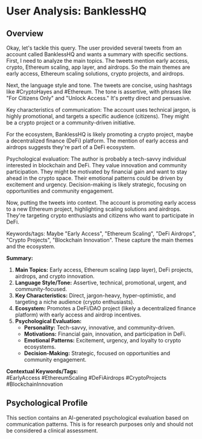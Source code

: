 # User Analysis: BanklessHQ

## Overview

<think>
Okay, let's tackle this query. The user provided several tweets from an account called BanklessHQ and wants a summary with specific sections. First, I need to analyze the main topics. The tweets mention early access, crypto, Ethereum scaling, app layer, and airdrops. So the main themes are early access, Ethereum scaling solutions, crypto projects, and airdrops.

Next, the language style and tone. The tweets are concise, using hashtags like #CryptoHayes and #Ethereum. The tone is assertive, with phrases like "For Citizens Only" and "Unlock Access." It's pretty direct and persuasive.

Key characteristics of communication: The account uses technical jargon, is highly promotional, and targets a specific audience (citizens). They might be a crypto project or a community-driven initiative.

For the ecosystem, BanklessHQ is likely promoting a crypto project, maybe a decentralized finance (DeFi) platform. The mention of early access and airdrops suggests they're part of a DeFi ecosystem.

Psychological evaluation: The author is probably a tech-savvy individual interested in blockchain and DeFi. They value innovation and community participation. They might be motivated by financial gain and want to stay ahead in the crypto space. Their emotional patterns could be driven by excitement and urgency. Decision-making is likely strategic, focusing on opportunities and community engagement.

Now, putting the tweets into context. The account is promoting early access to a new Ethereum project, highlighting scaling solutions and airdrops. They're targeting crypto enthusiasts and citizens who want to participate in DeFi.

Keywords/tags: Maybe "Early Access", "Ethereum Scaling", "DeFi Airdrops", "Crypto Projects", "Blockchain Innovation". These capture the main themes and the ecosystem.
</think>

**Summary:**  
1. **Main Topics:** Early access, Ethereum scaling (app layer), DeFi projects, airdrops, and crypto innovation.  
2. **Language Style/Tone:** Assertive, technical, promotional, urgent, and community-focused.  
3. **Key Characteristics:** Direct, jargon-heavy, hyper-optimistic, and targeting a niche audience (crypto enthusiasts).  
4. **Ecosystem:** Promotes a DeFi/DAO project (likely a decentralized finance platform) with early access and airdrop incentives.  
5. **Psychological Evaluation:**  
   - **Personality:** Tech-savvy, innovative, and community-driven.  
   - **Motivations:** Financial gain, innovation, and participation in DeFi.  
   - **Emotional Patterns:** Excitement, urgency, and loyalty to crypto ecosystems.  
   - **Decision-Making:** Strategic, focused on opportunities and community engagement.  

**Contextual Keywords/Tags:**  
#EarlyAccess #EthereumScaling #DeFiAirdrops #CryptoProjects #BlockchainInnovation

## Psychological Profile

This section contains an AI-generated psychological evaluation based on communication patterns. This is for research purposes only and should not be considered a clinical assessment.